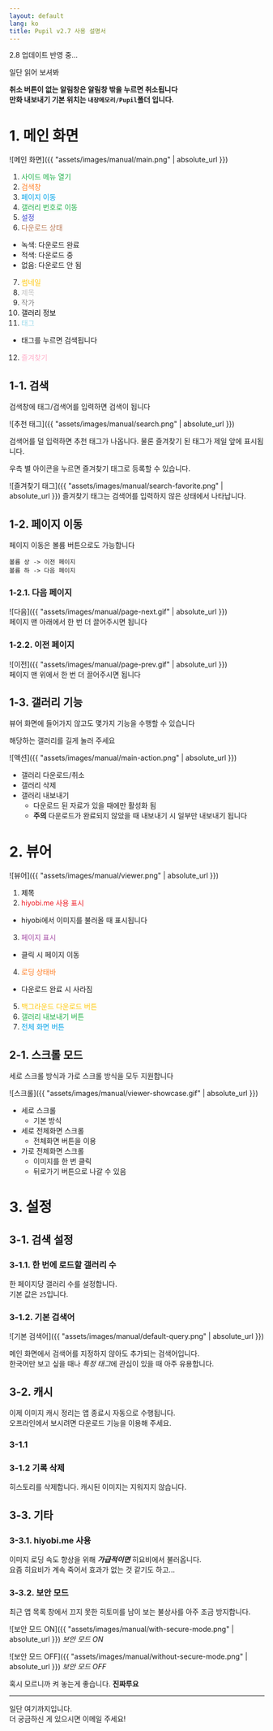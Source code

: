 ```yaml
---
layout: default
lang: ko
title: Pupil v2.7 사용 설명서
---
```


2.8 업데이트 반영 중...

일단 읽어 보셔봐  

**취소 버튼이 없는 알림창은 알림창 밖을 누르면 취소됩니다**  
**만화 내보내기 기본 위치는 `내장메모리/Pupil`폴더 입니다.**

# 1. 메인 화면

![메인 화면]({{ "assets/images/manual/main.png" | absolute_url  }})

1. <span style="color:rgb(34,177,76)">사이드 메뉴 열기</span>
2. <span style="color:rgb(255,127,39)">검색창</span>
3. <span style="color:rgb(0,162,232)">페이지 이동</span>
4. <span style="color:rgb(34,177,76)">갤러리 번호로 이동</span>
5. <span style="color:rgb(63,72,204)">설정</span>
6. <span style="color:rgb(185,122,87)">다운로드 상태</span>
 - 녹색: 다운로드 완료
 - 적색: 다운로드 중
 - 없음: 다운로드 안 됨
7. <span style="color:rgb(255,201,14)">썸네일</span>
8. <span style="color:rgb(195,195,195)">제목</span>
9. <span style="color:rgb(127,127,127)">작가</span>
10. <span style="color:rgb(0,0,0)">갤러리 정보</span>
11. <span style="color:rgb(153,217,234)">태그</span>
 - 태그를 누르면 검색됩니다
12. <span style="color:rgb(255,174,201)">즐겨찾기</span>

## 1-1. 검색

검색창에 태그/검색어를 입력하면 검색이 됩니다

![추천 태그]({{ "assets/images/manual/search.png" | absolute_url  }})

검색어를 덜 입력하면 추천 태그가 나옵니다.
물론 즐겨찾기 된 태그가 제일 앞에 표시됩니다.

우측 별 아이콘을 누르면 즐겨찾기 태그로 등록할 수 있습니다.

![즐겨찾기 태그]({{ "assets/images/manual/search-favorite.png" | absolute_url }})
즐겨찾기 태그는 검색어를 입력하지 않은 상태에서 나타납니다.

## 1-2. 페이지 이동
페이지 이동은 볼륨 버튼으로도 가능합니다
```
볼륨 상 -> 이전 페이지
볼륨 하 -> 다음 페이지
```

### 1-2.1. 다음 페이지
![다음]({{ "assets/images/manual/page-next.gif" | absolute_url  }})    
페이지 맨 아래에서 한 번 더 끌어주시면 됩니다

### 1-2.2. 이전 페이지
![이전]({{ "assets/images/manual/page-prev.gif" | absolute_url  }})  
페이지 맨 위에서 한 번 더 끌어주시면 됩니다

## 1-3. 갤러리 기능
뷰어 화면에 들어가지 않고도 몇가지 기능을 수행할 수 있습니다

해당하는 갤러리를 길게 눌러 주세요

![액션]({{ "assets/images/manual/main-action.png" | absolute_url }})  

- 갤러리 다운로드/취소
- 갤러리 삭제
- 갤러리 내보내기
  - 다운로드 된 자료가 있을 때에만 활성화 됨
  - **주의** 다운로드가 완료되지 않았을 때 내보내기 시 일부만 내보내기 됩니다

# 2. 뷰어

![뷰어]({{ "assets/images/manual/viewer.png" | absolute_url  }})

1. <span style="color:rgb(0,0,0)">제목</span>
2. <span style="color:rgb(238,28,36)">hiyobi.me 사용 표시</span>
 - hiyobi에서 이미지를 불러올 때 표시됩니다
3. <span style="color:rgb(163,73,164)">페이지 표시</span>
 - 클릭 시 페이지 이동
4. <span style="color:rgb(255,127,39)">로딩 상태바</span>
 - 다운로드 완료 시 사라짐
5. <span style="color:rgb(255,201,14)">백그라운드 다운로드 버튼</span>
6. <span style="color:rgb(34,177,76)">갤러리 내보내기 버튼</span>
7. <span style="color:rgb(0,162,232)">전체 화면 버튼</span>

## 2-1. 스크롤 모드

세로 스크롤 방식과 가로 스크롤 방식을 모두 지원합니다

![스크롤]({{ "assets/images/manual/viewer-showcase.gif" | absolute_url  }})

* 세로 스크롤
  * 기본 방식
* 세로 전체화면 스크롤
  * 전체화면 버튼을 이용
* 가로 전체화면 스크롤
  * 이미지를 한 번 클릭
  * 뒤로가기 버튼으로 나갈 수 있음

# 3. 설정

## 3-1. 검색 설정
### 3-1.1. 한 번에 로드할 갤러리 수
한 페이지당 갤러리 수를 설정합니다.  
기본 값은 `25`입니다.

### 3-1.2. 기본 검색어
![기본 검색어]({{ "assets/images/manual/default-query.png" | absolute_url  }})

메인 화면에서 검색어를 지정하지 않아도 추가되는 검색어입니다.  
한국어만 보고 싶을 때나 *특정 태그*에 관심이 있을 때 아주 유용합니다.

## 3-2. 캐시
이제 이미지 캐시 정리는 앱 종료시 자동으로 수행됩니다.  
오프라인에서 보시려면 다운로드 기능을 이용해 주세요.

### 3-1.1

### 3-1.2 기록 삭제
히스토리를 삭제합니다. 캐시된 이미지는 지워지지 않습니다.

## 3-3. 기타
### 3-3.1. hiyobi.me 사용
이미지 로딩 속도 향상을 위해 ***가급적이면*** 히요비에서 불러옵니다.  
요즘 히요비가 계속 죽어서 효과가 없는 것 같기도 하고...

### 3-3.2. 보안 모드
최근 앱 목록 창에서 끄지 못한 히토미를 남이 보는 불상사를 아주 조금 방지합니다.  

![보안 모드 ON]({{ "assets/images/manual/with-secure-mode.png" | absolute_url  }})
*보안 모드 ON*

![보안 모드 OFF]({{ "assets/images/manual/without-secure-mode.png" | absolute_url  }})
*보안 모드 OFF*

혹시 모르니까 켜 놓는게 좋습니다. **진짜루요**

---

일단 여기까지입니다.  
더 궁금하신 게 있으시면 이메일 주세요!
